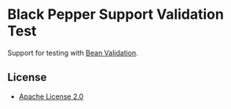 Black Pepper Support Validation Test
====================================

Support for testing with [Bean Validation](http://beanvalidation.org/).

License
-------

* [Apache License 2.0](http://www.apache.org/licenses/LICENSE-2.0.html)
